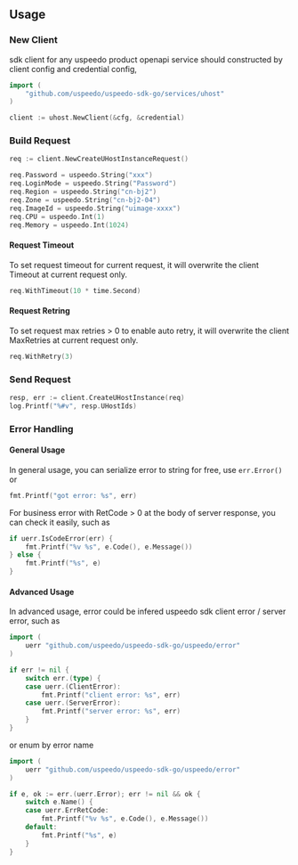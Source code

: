 ## Usage

### New Client

sdk client for any uspeedo product openapi service should constructed by client config and credential config,

```go
import (
    "github.com/uspeedo/uspeedo-sdk-go/services/uhost"
)

client := uhost.NewClient(&cfg, &credential)
```

### Build Request

```go
req := client.NewCreateUHostInstanceRequest()

req.Password = uspeedo.String("xxx")
req.LoginMode = uspeedo.String("Password")
req.Region = uspeedo.String("cn-bj2")
req.Zone = uspeedo.String("cn-bj2-04")
req.ImageId = uspeedo.String("uimage-xxxx")
req.CPU = uspeedo.Int(1)
req.Memory = uspeedo.Int(1024)
```

#### Request Timeout

To set request timeout for current request, it will overwrite the client Timeout at current request only.

```go
req.WithTimeout(10 * time.Second)
```

#### Request Retring

To set request max retries > 0 to enable auto retry, it will overwrite the client MaxRetries at current request only.

```go
req.WithRetry(3)
```

### Send Request

```go
resp, err := client.CreateUHostInstance(req)
log.Printf("%#v", resp.UHostIds)
```

### Error Handling

#### General Usage

In general usage, you can serialize error to string for free, use ``err.Error()`` or

```go
fmt.Printf("got error: %s", err)
```

For business error with RetCode > 0 at the body of server response, you can check it easily, such as

```go
if uerr.IsCodeError(err) {
    fmt.Printf("%v %s", e.Code(), e.Message())
} else {
    fmt.Printf("%s", e)
}
```

#### Advanced Usage

In advanced usage, error could be infered uspeedo sdk client error / server error, such as

```go
import (
    uerr "github.com/uspeedo/uspeedo-sdk-go/uspeedo/error"
)

if err != nil {
    switch err.(type) {
    case uerr.(ClientError):
        fmt.Printf("client error: %s", err)
    case uerr.(ServerError):
        fmt.Printf("server error: %s", err)
    }
}
```

or enum by error name

```go
import (
    uerr "github.com/uspeedo/uspeedo-sdk-go/uspeedo/error"
)

if e, ok := err.(uerr.Error); err != nil && ok {
    switch e.Name() {
    case uerr.ErrRetCode:
        fmt.Printf("%v %s", e.Code(), e.Message())
    default:
        fmt.Printf("%s", e)
    }
}
```
